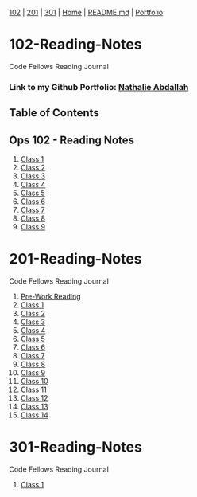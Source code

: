 [102](https://github.com/codefellows/seattle-ops-102d10) | [201](https://github.com/codefellows/seattle-ops-201d10) | [301](https://github.com/codefellows/seattle-ops-301d10) | [Home](https://github.com/nataliabdallah/102-reading-notes/wiki) | [README.md](https://github.com/nataliabdallah/102-reading-notes#readme) | [Portfolio](https://github.com/nataliabdallah)

# 102-Reading-Notes
Code Fellows Reading Journal

### Link to my Github Portfolio: [Nathalie Abdallah](https://github.com/nataliabdallah)

## Table of Contents

## Ops 102 - Reading Notes
1. [Class 1](https://github.com/nataliabdallah/102-reading-notes/wiki/102-Class-01-Reading:-What-is-a-computer%3F)
2. [Class 2](https://github.com/nataliabdallah/102-reading-notes/wiki/102-Class-02:-Build-a-computer)
3. [Class 3](https://github.com/nataliabdallah/102-reading-notes/wiki/102-Class-03:-Startup-Sequences-and-BIOS)
4. [Class 4](https://github.com/nataliabdallah/102-reading-notes/wiki/Class-04:-Installing-Ubuntu-Linux)
5. [Class 5](https://github.com/nataliabdallah/102-reading-notes/wiki/102-Class-05:-Installing-Virtualbox-with-Linux-Terminal)
6. [Class 6](https://github.com/nataliabdallah/102-reading-notes/wiki/102-Class-06:-SOHO-Networking)
7. [Class 7](https://github.com/nataliabdallah/102-reading-notes/wiki/102-Class-07:-Network-Connectivity)
8. [Class 8](https://github.com/nataliabdallah/102-reading-notes/wiki/102-Class-08:-Virtualization-of-Windows)
9. [Class 9](https://github.com/nataliabdallah/102-reading-notes/wiki/102-Class-09:-Command-Line-Interface)
# 201-Reading-Notes
Code Fellows Reading Journal
1. [Pre-Work Reading](https://github.com/nataliabdallah/102-reading-notes/blob/main/prompt-engineering.md)
2. [Class 1](https://github.com/nataliabdallah/102-reading-notes/wiki/201-Class-01:-How-to-use-System-Restore)
3. [Class 2](https://github.com/nataliabdallah/102-reading-notes/wiki/201-Class-02:-What-is-Bash%3F)
4. [Class 3](https://github.com/nataliabdallah/102-reading-notes/wiki/201-Class-03:-Introduction-to-Help-Desk-Support-Roles)
5. [Class 4](https://github.com/nataliabdallah/102-reading-notes/wiki/201-Class-04:-CompTIA-A--220%E2%80%90902-Troubleshooting-Methodology)
6. [Class 5](https://github.com/nataliabdallah/102-reading-notes/wiki/201-Class-05:-Windows-Command-Line-Tools)
7. [Class 6](https://github.com/nataliabdallah/102-reading-notes/wiki/201-Class-06:-Windows-Defender-Security-Center)
8. [Class 7](https://github.com/nataliabdallah/102-reading-notes/wiki/201-Class-07:-Should-you-learn-Powershell%3F)
9. [Class 8](https://github.com/nataliabdallah/102-reading-notes/wiki/201-Class-08:-System-Log-Analysis,-Registry,-Control-Panel)
10. [Class 9](https://github.com/nataliabdallah/102-reading-notes/wiki/201-Class-09:--Workstation-Deployment-SOP)
11. [Class 10](https://github.com/nataliabdallah/102-reading-notes/wiki/201-Class-10:-Imaging-Backup-and-Recovery)
12. [Class 11](https://github.com/nataliabdallah/102-reading-notes/wiki/201-Class-11:-Data-Restoration,-Startup-Repair,-and-Secure-Disposal)
13. [Class 12](https://github.com/nataliabdallah/102-reading-notes/wiki/201-Class-12:-Virtualizing-a-Router-with-pfSense)
14. [Class 13](https://github.com/nataliabdallah/102-reading-notes/wiki/201-Class-13:-Cloud-Virtualization-with-AWS)
15. [Class 14](https://github.com/nataliabdallah/102-reading-notes/wiki/201-Class-14:-Malware-Remediation-Tools-and-Techniques)
# 301-Reading-Notes
Code Fellows Reading Journal
1. [Class 1](https://github.com/nataliabdallah/codefellows-ops-reading-notes/wiki/301-Class-1:-Network-Traffic-Analysis-with-Wireshark)

